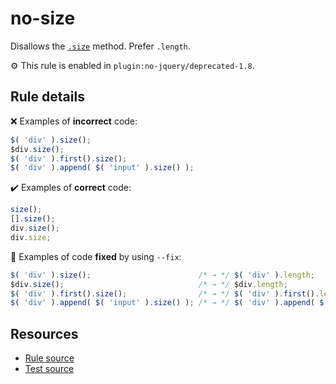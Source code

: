 # no-size

Disallows the [`.size`](https://api.jquery.com/size/) method. Prefer `.length`.

⚙️ This rule is enabled in `plugin:no-jquery/deprecated-1.8`.

## Rule details

❌ Examples of **incorrect** code:
```js
$( 'div' ).size();
$div.size();
$( 'div' ).first().size();
$( 'div' ).append( $( 'input' ).size() );
```

✔️ Examples of **correct** code:
```js
size();
[].size();
div.size();
div.size;
```

🔧 Examples of code **fixed** by using  `--fix`:
```js
$( 'div' ).size();                        /* → */ $( 'div' ).length;
$div.size();                              /* → */ $div.length;
$( 'div' ).first().size();                /* → */ $( 'div' ).first().length;
$( 'div' ).append( $( 'input' ).size() ); /* → */ $( 'div' ).append( $( 'input' ).length );
```

## Resources

* [Rule source](/src/rules/no-size.js)
* [Test source](/src/tests/no-size.js)
